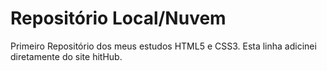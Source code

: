 # Repositório Local/Nuvem
Primeiro Repositório dos meus estudos HTML5 e CSS3.
Esta linha adicinei diretamente do site hitHub.
